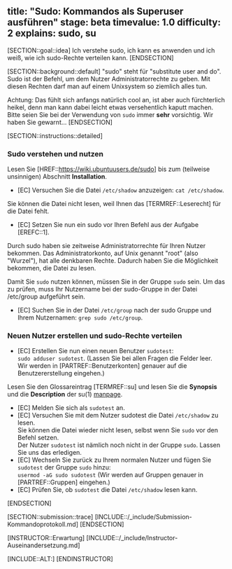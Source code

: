 title: "Sudo: Kommandos als Superuser ausführen"
stage: beta
timevalue: 1.0
difficulty: 2
explains: sudo, su
---

[SECTION::goal::idea]
Ich verstehe sudo, ich kann es anwenden und ich weiß, wie ich sudo-Rechte verteilen kann.
[ENDSECTION]

[SECTION::background::default]
"sudo" steht für "substitute user and do".
Sudo ist der Befehl, um dem Nutzer Administratorrechte zu geben. 
Mit diesen Rechten darf man auf einem Unixsystem so ziemlich alles tun.

Achtung: Das fühlt sich anfangs natürlich cool an, ist aber auch fürchterlich heikel,
denn man kann dabei leicht etwas versehentlich kaputt machen.
Bitte seien Sie bei der Verwendung von `sudo` immer **sehr** vorsichtig.
Wir haben Sie gewarnt...
[ENDSECTION]

[SECTION::instructions::detailed]

### Sudo verstehen und nutzen

Lesen Sie [HREF::https://wiki.ubuntuusers.de/sudo] bis zum (teilweise unsinnigen)
Abschnitt **Installation**.

- [EC] Versuchen Sie die Datei `/etc/shadow` anzuzeigen: `cat /etc/shadow`.

Sie können die Datei nicht lesen, weil Ihnen das [TERMREF::Leserecht] für die Datei fehlt. 

- [EC] Setzen Sie nun ein sudo vor Ihren Befehl aus der Aufgabe [EREFC::1].

Durch sudo haben sie zeitweise Administratorrechte für Ihren Nutzer bekommen. 
Das Administratorkonto, auf Unix genannt "root" (also "Wurzel"), hat alle denkbaren
Rechte.
Dadurch haben Sie die Möglichkeit bekommen, die Datei zu lesen.  

Damit Sie `sudo` nutzen können, müssen Sie in der Gruppe `sudo` sein. Um das zu prüfen, muss Ihr 
Nutzername bei der sudo-Gruppe in der Datei /etc/group aufgeführt sein.

- [EC] Suchen Sie in der Datei `/etc/group` nach der sudo Gruppe und Ihrem Nutzernamen:
  `grep sudo /etc/group`.

### Neuen Nutzer erstellen und sudo-Rechte verteilen

- [EC] Erstellen Sie nun einen neuen Benutzer `sudotest`:  
    `sudo adduser sudotest`. (Lassen Sie bei allen Fragen die Felder leer.  
    Wir werden in [PARTREF::Benutzerkonten] genauer auf die Benutzererstellung eingehen.)

Lesen Sie den Glossareintrag [TERMREF::su] und lesen Sie die **Synopsis** und die **Description** der 
su(1) [manpage](https://manpages.debian.org/bookworm/util-linux/su.1.en.html).

- [EC] Melden Sie sich als `sudotest` an.
- [EC] Versuchen Sie mit dem Nutzer sudotest die Datei `/etc/shadow` zu lesen.  
  Sie können die Datei wieder nicht lesen, selbst wenn Sie `sudo` vor den Befehl setzen.  
  Der Nutzer `sudotest` ist nämlich noch nicht in der Gruppe `sudo`. Lassen Sie uns das erledigen.  
- [EC] Wechseln Sie zurück zu Ihrem normalen Nutzer und fügen Sie `sudotest` der Gruppe `sudo` hinzu:  
  `usermod -aG sudo sudotest` (Wir werden auf Gruppen genauer in [PARTREF::Gruppen] eingehen.)
- [EC] Prüfen Sie, ob `sudotest` die Datei `/etc/shadow` lesen kann.

[ENDSECTION]

[SECTION::submission::trace]
[INCLUDE::/_include/Submission-Kommandoprotokoll.md]
[ENDSECTION]

[INSTRUCTOR::Erwartung]
[INCLUDE::/_include/Instructor-Auseinandersetzung.md]

[INCLUDE::ALT:]
[ENDINSTRUCTOR]